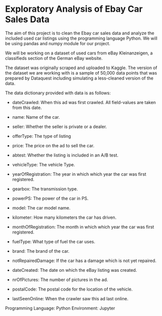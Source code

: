 # Exploratory Analysis of Ebay Car Sales Data
The aim of this project is to clean the Ebay car sales data and analyze the included used car listings using the programming language Python. We will be using pandas and numpy module for our project.

We will be working on a dataset of used cars from eBay Kleinanzeigen, a classifieds section of the German eBay website.

The dataset was originally scraped and uploaded to Kaggle. The version of the dataset we are working with is a sample of 50,000 data points that was prepared by Dataquest including simulating a less-cleaned version of the data.

The data dictionary provided with data is as follows:

- dateCrawled: When this ad was first crawled. All field-values are taken from this date.

- name: Name of the car.

- seller: Whether the seller is private or a dealer.

- offerType: The type of listing

- price: The price on the ad to sell the car.

- abtest: Whether the listing is included in an A/B test.

- vehicleType: The vehicle Type.

- yearOfRegistration: The year in which which year the car was first registered.

- gearbox: The transmission type.

- powerPS: The power of the car in PS.

- model: The car model name.

- kilometer: How many kilometers the car has driven.

- monthOfRegistration: The month in which which year the car was first registered.

- fuelType: What type of fuel the car uses.

- brand: The brand of the car.

- notRepairedDamage: If the car has a damage which is not yet repaired.

- dateCreated: The date on which the eBay listing was created.

- nrOfPictures: The number of pictures in the ad.

- postalCode: The postal code for the location of the vehicle.

- lastSeenOnline: When the crawler saw this ad last online.

Programming Language: Python
Environment: Jupyter
